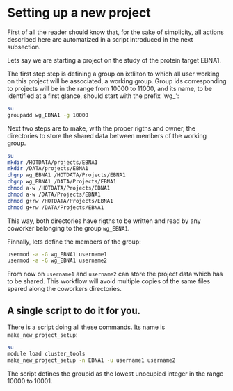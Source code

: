 # Setting up a new project

First of all the reader should know that, for the sake of simplicity, all actions described here are automatized in
a script introduced in the next subsection.

Lets say we are starting a project on the study of the protein target EBNA1.

The first step step is defining a group on ixtlilton to which all user working on this project will be
associated, a working group. Group ids corresponding to projects will be in the range from 10000 to 11000, and its
name, to be identified at a first glance, should start with the prefix 'wg_':

```bash
su
groupadd wg_EBNA1 -g 10000
```

Next two steps are to make, with the proper rigths and owner, the directories to store the shared
data between members of the working group.

```bash
su
mkdir /HOTDATA/projects/EBNA1
mkdir /DATA/projects/EBNA1
chgrp wg_EBNA1 /HOTDATA/Projects/EBNA1
chgrp wg_EBNA1 /DATA/Projects/EBNA1
chmod a-w /HOTDATA/Projects/EBNA1 
chmod a-w /DATA/Projects/EBNA1
chmod g+rw /HOTDATA/Projects/EBNA1 
chmod g+rw /DATA/Projects/EBNA1
```

This way, both directories have rigths to be written and read by any coworker belonging to the
group `wg_EBNA1`.

Finnally, lets define the members of the group:

```bash
usermod -a -G wg_EBNA1 username1
usermod -a -G wg_EBNA1 username2
```

From now on `username1` and `username2` can store the project data which has to be shared. This
workflow will avoid multiple copies of the same files spared along the coworkers directories.

## A single script to do it for you.

There is a script doing all these commands. Its name is `make_new_project_setup`:

```bash
su
module load cluster_tools
make_new_project_setup -n EBNA1 -u username1 username2
```

The script defines the groupid as the lowest unocupied integer in the range 10000 to 10001.
